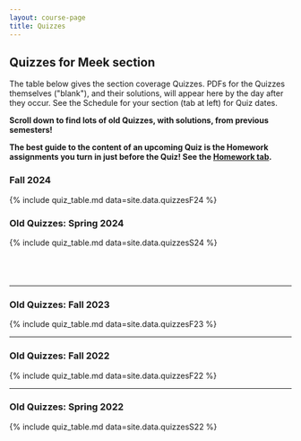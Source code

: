```yaml
---
layout: course-page
title: Quizzes
---
```


## Quizzes for Meek section

The table below gives the section coverage Quizzes.  PDFs for the Quizzes themselves ("blank"), and their solutions, will appear here by the day after they occur.  See the Schedule for your section (tab at left) for Quiz dates.

<b>Scroll down to find lots of old Quizzes, with solutions, from previous semesters!</b>

<b>The best guide to the content of an upcoming Quiz is the Homework assignments you turn in just before the Quiz!  See the [Homework tab](homework.html).</b>

### Fall 2024

{% include quiz_table.md  data=site.data.quizzesF24 %}

### Old Quizzes: Spring 2024

{% include quiz_table.md  data=site.data.quizzesS24 %}

<div style="padding-bottom: 40px"></div>

---
### Old Quizzes: Fall 2023

{% include quiz_table.md  data=site.data.quizzesF23 %}

---
### Old Quizzes: Fall 2022

{% include quiz_table.md  data=site.data.quizzesF22 %}

---
### Old Quizzes: Spring 2022

{% include quiz_table.md  data=site.data.quizzesS22 %}
